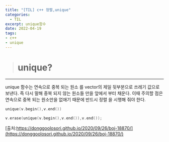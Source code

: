 ```yaml
---
title: "[TIL] c++ 정렬,unique"
categories: 
  - TIL
excerpt: unique함수
date: 2022-04-19
tags:
- c++
- unique
---
```





> # unique?
---

unique 함수는 연속으로 중복 되는 원소 를 vector의 제일 뒷부분으로 쓰레기 값으로 보낸다. 즉 다시 말해 중복 되지 않는 원소들 만을 앞에서 부터 채운다.
이때 주의할 점은 연속으로 중복 되는 원소만을 없애기 때문에 반드시 정렬 을 시행해 줘야 한다.

```c++
unique(v.begin(),v.end())
```

```c++
v.erase(unique(v.begin(),v.end()),v.end());
```

[출처:https://donggoolosori.github.io/2020/09/26/boj-18870/](https://donggoolosori.github.io/2020/09/26/boj-18870/)
